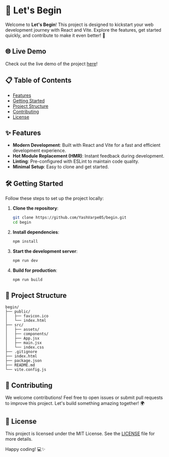 # 🚀 Let's Begin 

Welcome to **Let's Begin**! This project is designed to kickstart your web development journey with React and Vite. Explore the features, get started quickly, and contribute to make it even better! 🌟

## 🌐 Live Demo

Check out the live demo of the project [here](https://letsbegin.vercel.app/)!

## 📋 Table of Contents

- [Features](#features)
- [Getting Started](#getting-started)
- [Project Structure](#project-structure)
- [Contributing](#contributing)
- [License](#license)

## ✨ Features

- **Modern Development**: Built with React and Vite for a fast and efficient development experience.
- **Hot Module Replacement (HMR)**: Instant feedback during development.
- **Linting**: Pre-configured with ESLint to maintain code quality.
- **Minimal Setup**: Easy to clone and get started.

## 🛠️ Getting Started

Follow these steps to set up the project locally:

1. **Clone the repository**:
    ```bash
    git clone https://github.com/YashVarpe05/begin.git
    cd begin
    ```

2. **Install dependencies**:
    ```bash
    npm install
    ```

3. **Start the development server**:
    ```bash
    npm run dev
    ```

4. **Build for production**:
    ```bash
    npm run build
    ```

## 📂 Project Structure

```plaintext
begin/
├── public/
│   ├── favicon.ico
│   └── index.html
├── src/
│   ├── assets/
│   ├── components/
│   ├── App.jsx
│   ├── main.jsx
│   └── index.css
├── .gitignore
├── index.html
├── package.json
├── README.md
└── vite.config.js
```

## 🤝 Contributing

We welcome contributions! Feel free to open issues or submit pull requests to improve this project. Let's build something amazing together! 🌍

## 📜 License

This project is licensed under the MIT License. See the [LICENSE](LICENSE) file for more details.

Happy coding! 💻✨
